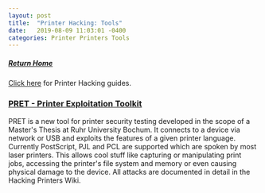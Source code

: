 ```yaml
---
layout: post
title:  "Printer Hacking: Tools"
date:   2019-08-09 11:03:01 -0400
categories: Printer Printers Tools
---
```

##### [Return Home](https://thegetch.github.io/penetration/testing/resources/2020/07/24/Home/)

[Click here](https://thegetch.github.io/PenetrationTestingResources/PrinterHacking) for Printer Hacking guides.

### [PRET - Printer Exploitation Toolkit](https://github.com/RUB-NDS/PRET)

PRET is a new tool for printer security testing developed in the scope of a Master's Thesis at Ruhr University Bochum. It connects to a device via network or USB and exploits the features of a given printer language. Currently PostScript, PJL and PCL are supported which are spoken by most laser printers. This allows cool stuff like capturing or manipulating print jobs, accessing the printer's file system and memory or even causing physical damage to the device. All attacks are documented in detail in the Hacking Printers Wiki.
